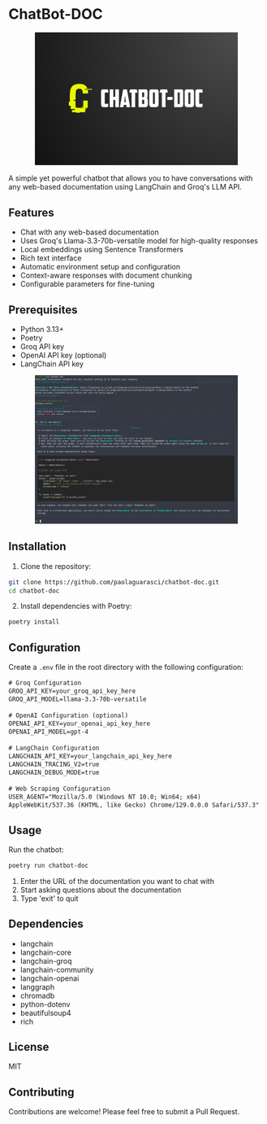 # ChatBot-DOC


<div align="center">
  <img src="image-1.png" alt="ChatBot-DOC Logo" width="400">
</div>

A simple yet powerful chatbot that allows you to have conversations with any web-based documentation using LangChain and Groq's LLM API.

## Features

- Chat with any web-based documentation
- Uses Groq's Llama-3.3-70b-versatile model for high-quality responses
- Local embeddings using Sentence Transformers
- Rich text interface
- Automatic environment setup and configuration
- Context-aware responses with document chunking
- Configurable parameters for fine-tuning

## Prerequisites

- Python 3.13+
- Poetry
- Groq API key
- OpenAI API key (optional)
- LangChain API key

<div align="center">
  <img src="image.png" alt="ChatBot-DOC Logo" width="400">
</div>

## Installation

1. Clone the repository:
```bash
git clone https://github.com/paolaguarasci/chatbot-doc.git
cd chatbot-doc
```

2. Install dependencies with Poetry:
```bash
poetry install
```

## Configuration

Create a `.env` file in the root directory with the following configuration:

```
# Groq Configuration
GROQ_API_KEY=your_groq_api_key_here
GROQ_API_MODEL=llama-3.3-70b-versatile

# OpenAI Configuration (optional)
OPENAI_API_KEY=your_openai_api_key_here
OPENAI_API_MODEL=gpt-4

# LangChain Configuration
LANGCHAIN_API_KEY=your_langchain_api_key_here
LANGCHAIN_TRACING_V2=true
LANGCHAIN_DEBUG_MODE=true

# Web Scraping Configuration
USER_AGENT="Mozilla/5.0 (Windows NT 10.0; Win64; x64) AppleWebKit/537.36 (KHTML, like Gecko) Chrome/129.0.0.0 Safari/537.3"
```

## Usage

Run the chatbot:
```bash
poetry run chatbot-doc
```

1. Enter the URL of the documentation you want to chat with
2. Start asking questions about the documentation
3. Type 'exit' to quit

## Dependencies

- langchain
- langchain-core
- langchain-groq
- langchain-community
- langchain-openai
- langgraph
- chromadb
- python-dotenv
- beautifulsoup4
- rich

## License

MIT

## Contributing

Contributions are welcome! Please feel free to submit a Pull Request.